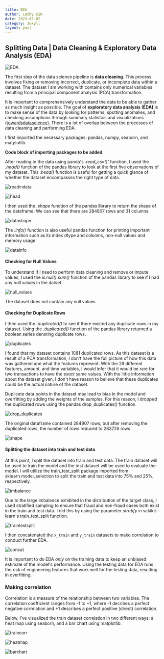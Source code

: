 ```yaml
---
title: EDA
author: Cathy Kim
date: 2023-02-02
category: Jekyll
layout: post
---
```


## Splitting Data | Data Cleaning & Exploratory Data Analysis (EDA)

![EDA](https://user-images.githubusercontent.com/86743951/218554426-a54bcb7d-68b8-4a77-951d-d02ce1a76642.png)

The first step of the data science pipeline is **data cleaning**. This process involves fixing or removing incorrect, duplicate, or incomplete data within a dataset. The dataset I am working with contains only numerical variables resulting from a principal component analysis (PCA) transformation.

It is important to comprehensively understand the data to be able to gather as much insight as possible. The goal of **exploratory data analysis (EDA)** is to make sense of the data by looking for patterns, spotting anomalies, and checking assumptions through summary statistics and visualizations ([towardsdatascience](https://towardsdatascience.com/exploratory-data-analysis-8fc1cb20fd15)). There is a lot of overlap between the processes of data cleaning and performing EDA.

I first imported the necessary packages: pandas, numpy, seaborn, and matplotlib.

**Code block of importing packages to be added**

After reading in the data using panda's *.read_csv()'* function, I used the *.head()* function of the pandas library to look at the first five observations of my dataset. This *.head()* function is useful for getting a quick glance of whether the dataset encompasses the right type of data.

![readindata](https://user-images.githubusercontent.com/86743951/219407479-0102dc03-e4f9-48ed-bd6c-def8b2bc72ab.png)

![head](https://user-images.githubusercontent.com/86743951/214944882-7877bba7-3458-4de6-8bd7-3e98fd4761cb.png)

I then used the *.shape* function of the pandas library to return the shape of the dataframe. We can see that there are 284807 rows and 31 columns.

![datashape](https://user-images.githubusercontent.com/86743951/218572644-afc75098-b765-4651-ae9b-c4cf47759559.png)

The *.info()* function is also useful pandas function for printing important information such as its index dtype and columns, non-null values and memory usage.

![datainfo](https://user-images.githubusercontent.com/86743951/215006655-682f7a9b-632b-4d45-895e-bbef744514e1.png)

#### Checking for Null Values
To understand if I need to perform data cleaning and remove or impute values, I used the *is.null().sum()* function of the pandas library to see if I had any null values in the datset.

![null_values](https://user-images.githubusercontent.com/86743951/215003746-1351832a-c590-4fb7-b0e0-723957f149c6.png)

The dataset does not contain any null values.

#### Checking for Duplicate Rows
I then used the *.duplicated()* to see if there existed any duplicate rows in my dataset. Using the *.duplicated()* function of the pandas library returned a boolean series denoting duplicate rows. 

![duplicates](https://user-images.githubusercontent.com/86743951/215144874-93d46864-71d0-40a3-ad48-e42dd7f54fac.png)

I found that my dataset contains 1081 duplicated rows.
As this dataset is a result of a PCA transformation, I don't have the full picture of how this data was gathered and what the features represent. With the 28 different features, amount, and time variables, I would infer that it would be rare for two transactions to have the *exact* same values. With the little information about the dataset given, I don't have reason to believe that these duplicates could be the actual nature of the dataset. 

Duplicate data points in the dataset may lead to bias in the model and overfitting by adding the weights of the samples. For this reason, I dropped the duplicated rows using the pandas drop_duplicates() function.

![drop_duplicates](https://user-images.githubusercontent.com/86743951/215145698-ac4c8bfd-4eff-4def-aee9-c8dcf5c436eb.png)

The original dataframe contained 284807 rows, but after removing the duplicated rows, the number of rows reduced to 283726 rows. 

![shape](https://user-images.githubusercontent.com/86743951/218567242-10d98d9a-3f6c-4c08-8096-ad15dd5ab926.png)

#### Splitting the dataset into train and test data
At this point, I split the dataset into train and test data. The train dataset will be used to train the model and the test dataset will be used to evaluate the model. I will utilize the train_test_split package imported from sklearn.model_selection to split the train and test data into 75% and 25%, respectively.

![imbalance](https://user-images.githubusercontent.com/86743951/219413476-8e7c00eb-4e7f-454d-a81a-248efaaa2e88.png)

Due to the large imbalance exhibited in the distribution of the target class, I used stratified sampling to ensure that fraud and non-fraud cases both exist in the train and test data. I did this by using the parameter *stratify* in sckikit-learn's train_test_split function. 

![traintestsplit](https://user-images.githubusercontent.com/86743951/219413937-7e8ec37b-d37d-4962-977d-912d723cb555.png) 

I then concatenated the ```x_train``` and ```y_train``` datasets to make correlation to conduct further EDA.

![concat](https://user-images.githubusercontent.com/86743951/219414603-5fe31aff-3dfa-419f-949e-ca159dcb67d9.png)

It is important to do EDA *only* on the training data to keep an unbiased estimate of the model's performance. Using the testing data for EDA runs the risk of engineering features that work well for the testing data, resulting in overfitting.

### Making correlation

Correlation is a measure of the relationship between two variables. The correlation coefficient ranges from -1 to +1, where -1 decribes a perfect negative correlation and +1 describes a perfect positive (direct) correlation. 

Below, I've visualized the train dataset correlation in two different ways: a heat map using seaborn, and a bar chart using matplotlib. 

![traincorr](https://user-images.githubusercontent.com/86743951/219416190-d09c0636-fb0d-47b7-afed-e33aa85e48ea.png)

![heatmap](https://user-images.githubusercontent.com/86743951/219416980-d8b37a16-5bb6-476b-9be6-1d4e053c928c.png)

![barchart](https://user-images.githubusercontent.com/86743951/219417177-e56b318a-d0d5-4377-9a01-a13ed59c0221.png)


